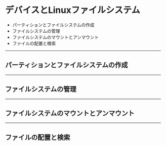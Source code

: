 # デバイスとLinuxファイルシステム

- パーティションとファイルシステムの作成  
- ファイルシステムの管理  
- ファイルシステムのマウントとアンマウント  
- ファイルの配置と検索  

---

## パーティションとファイルシステムの作成

---

## ファイルシステムの管理

---

## ファイルシステムのマウントとアンマウント

---

## ファイルの配置と検索
